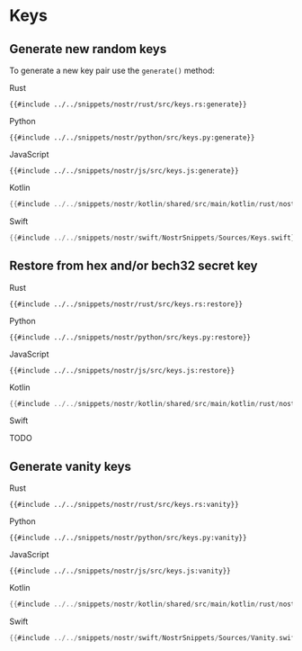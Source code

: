# Keys

## Generate new random keys

To generate a new key pair use the `generate()` method:

<custom-tabs category="lang">

<div slot="title">Rust</div>
<section>

```rust,ignore
{{#include ../../snippets/nostr/rust/src/keys.rs:generate}}
```

</section>

<div slot="title">Python</div>
<section>

```python,ignore
{{#include ../../snippets/nostr/python/src/keys.py:generate}}
```

</section>

<div slot="title">JavaScript</div>
<section>

```javascript,ignore
{{#include ../../snippets/nostr/js/src/keys.js:generate}}
```

</section>

<div slot="title">Kotlin</div>
<section>

```kotlin
{{#include ../../snippets/nostr/kotlin/shared/src/main/kotlin/rust/nostr/snippets/Keys.kt:generate}}
```

</section>

<div slot="title">Swift</div>
<section>

```swift
{{#include ../../snippets/nostr/swift/NostrSnippets/Sources/Keys.swift}}
```

</section>
</custom-tabs>

## Restore from hex and/or bech32 secret key

<custom-tabs category="lang">

<div slot="title">Rust</div>
<section>

```rust,ignore
{{#include ../../snippets/nostr/rust/src/keys.rs:restore}}
```

</section>

<div slot="title">Python</div>
<section>

```python,ignore
{{#include ../../snippets/nostr/python/src/keys.py:restore}}
```

</section>

<div slot="title">JavaScript</div>
<section>

```javascript,ignore
{{#include ../../snippets/nostr/js/src/keys.js:restore}}
```

</section>

<div slot="title">Kotlin</div>
<section>

```kotlin
{{#include ../../snippets/nostr/kotlin/shared/src/main/kotlin/rust/nostr/snippets/Keys.kt:restore}}
```

</section>

<div slot="title">Swift</div>
<section>

TODO

</section>
</custom-tabs>

## Generate vanity keys

<custom-tabs category="lang">

<div slot="title">Rust</div>
<section>

```rust,ignore
{{#include ../../snippets/nostr/rust/src/keys.rs:vanity}}
```

</section>

<div slot="title">Python</div>
<section>

```python,ignore
{{#include ../../snippets/nostr/python/src/keys.py:vanity}}
```

</section>

<div slot="title">JavaScript</div>
<section>

```javascript,ignore
{{#include ../../snippets/nostr/js/src/keys.js:vanity}}
```

</section>

<div slot="title">Kotlin</div>
<section>

```kotlin
{{#include ../../snippets/nostr/kotlin/shared/src/main/kotlin/rust/nostr/snippets/Keys.kt:vanity}}
```

</section>

<div slot="title">Swift</div>
<section>

```swift
{{#include ../../snippets/nostr/swift/NostrSnippets/Sources/Vanity.swift}}
```

</section>
</custom-tabs>